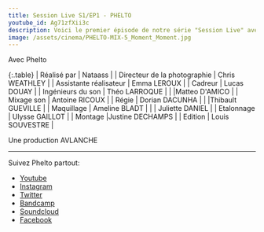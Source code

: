 ```yaml
---
title: Session Live S1/EP1 - PHELTO
youtube_id: Ag71zfXii3c
description: Voici le premier épisode de notre série "Session Live" avec Phelto. Cette série vise à faire découvrir de nouveaux artistes dans des univers musicaux variés. 
image: /assets/cinema/PHELTO-MIX-5_Moment_Moment.jpg
---
```

Avec             Phelto


{:.table}
| Réalisé par | Nataass |
| Directeur de la photographie | Chris WEATHLEY |
| Assistante réalisateur         | Emma LEROUX |
| Cadreur                        | Lucas DOUAY |
| Ingénieurs du son              | Théo LARROQUE |
|                                 |Matteo D'AMICO |
| Mixage son                     | Antoine RICOUX |
| Régie                           | Dorian DACUNHA |
|                                 |Thibault GUEVILLE |
| Maquillage                     | Ameline BLADT |
|	                            | Juliette DANIEL |
| Etalonnage                     | Ulysse GAILLOT |
| Montage                        |Justine DECHAMPS |
| Edition                         | Louis SOUVESTRE |

Une production      AVLANCHE 

----

Suivez Phelto partout:  


* [Youtube](https://www.youtube.com/channel/UCSrg8YPpUJDNNVL1RxadCFw)
* [Instagram ](https://www.instagram.com/pheltosaure/)
* [Twitter](https://twitter.com/pheltosaure)
* [Bandcamp](https://phelto.bandcamp.com/)
* [Soundcloud](https://soundcloud.com/pheltoz)
* [Facebook](https://www.facebook.com/pheltosaure/)

